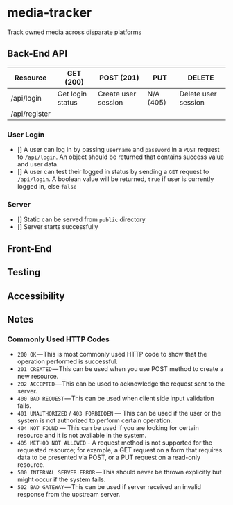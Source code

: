 # media-tracker
Track owned media across disparate platforms


## Back-End API

| Resource   | GET (200) | POST (201) | PUT | DELETE |
| ---------- | --- | ---- | --- | ------ |
| /api/login | Get login status |  Create user session | N/A (405) | Delete user session |
| /api/register

### User Login
- [] A user can log in by passing `username` and `password` in a `POST` request to `/api/login`.  An object should be returned that contains success value and user data.
- [] A user can test their logged in status by sending a `GET` request to `/api/login`.  A boolean value will be returned, `true` if user is currently logged in, else `false`

### Server
- [] Static can be served from `public` directory
- [] Server starts successfully


## Front-End

## Testing

## Accessibility


## Notes

### Commonly Used HTTP Codes
- `200 OK` — This is most commonly used HTTP code to show that the operation performed is successful.
- `201 CREATED` — This can be used when you use POST method to create a new resource.
- `202 ACCEPTED` — This can be used to acknowledge the request sent to the server.
- `400 BAD REQUEST` — This can be used when client side input validation fails.
- `401 UNAUTHORIZED` / `403 FORBIDDEN` — This can be used if the user or the system is not authorized to perform certain operation.
- `404 NOT FOUND` — This can be used if you are looking for certain resource and it is not available in the system.
- `405 METHOD NOT ALLOWED` - A request method is not supported for the requested resource; for example, a GET request on a form that requires data to be presented via POST, or a PUT request on a read-only resource.
- `500 INTERNAL SERVER ERROR` — This should never be thrown explicitly but might occur if the system fails.
- `502 BAD GATEWAY` — This can be used if server received an invalid response from the upstream server.